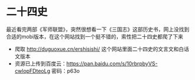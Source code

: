 # 二十四史
最近看完两部《军师联盟》，突然很想看一下《三国志》这部历史书，网上没找到合适的mobi版本，在这个网站找到一个挺不错的，索性把二十四史都爬了下来
* 爬取 http://duguoxue.cn/ershisishi/ 这个网站里面二十四史的文言文和白话文版本
* 资源已上传到百度云：https://pan.baidu.com/s/10rbrpbyVS-cwlopFDteoLg 密码：p63o


